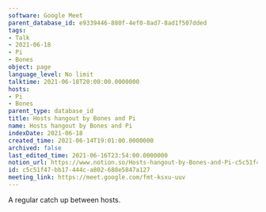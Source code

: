```yaml
---
software: Google Meet
parent_database_id: e9339446-880f-4ef0-8ad7-8ad1f507dded
tags:
- Talk
- 2021-06-18
- Pi
- Bones
object: page
language_level: No limit
talktime: 2021-06-18T20:00:00.0000000
hosts:
- Pi
- Bones
parent_type: database_id
title: Hosts hangout by Bones and Pi
name: Hosts hangout by Bones and Pi
indexDate: 2021-06-18
created_time: 2021-06-14T19:01:00.0000000
archived: false
last_edited_time: 2021-06-16T23:54:00.0000000
notion_url: https://www.notion.so/Hosts-hangout-by-Bones-and-Pi-c5c51f47bb17444ca802688e5847a127
id: c5c51f47-bb17-444c-a802-688e5847a127
meeting_link: https://meet.google.com/fmt-ksxu-uuv
---
```


A regular catch up between hosts.


